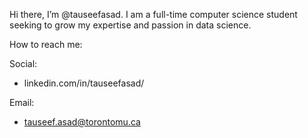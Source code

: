 Hi there, I’m @tauseefasad.
I am a full-time computer science student seeking to grow my expertise and passion in data science.

How to reach me:

Social: 
- linkedin.com/in/tauseefasad/


Email:
- tauseef.asad@torontomu.ca


<!---
tauseefasad/tauseefasad is a ✨ special ✨ repository because its `README.md` (this file) appears on your GitHub profile.
You can click the Preview link to take a look at your changes.
--->
